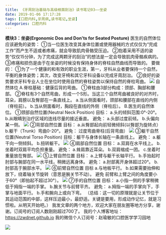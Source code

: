 ```yaml
---
title: 《牙周刮治基础与高级根面刮治》读书笔记03——坐姿
date: 2019-01-06 17:17:28
tags: [口腔内科,牙周病,读书笔记,坐姿]
categories: 口腔内科
---
```

**模块3：坐姿(Ergonomic Dos and Don'ts for Seated Posture)**
医生的自然体位
应该避免的姿势：
①当一位医生改变其身体位置或使用器械的方式仅仅为“完成工作”而产生不适或者疼痛，就会导致肌肉骨骼受压迫。
②抱着采用不适的姿势“仅仅15分钟，为了完成这两颗牙的刮治”的想法是一定会导致肌肉骨骼疾病的。
③疼痛和损伤是由于在坐姿的时候没有保持身体的脊柱自然曲线而导致的。
要做的：
①为了一个健康的和有效的职业生涯，第一，牙科从业者要保持一个自然，平衡的身体姿势；其次，改变牙椅和其它牙科设备以完成牙周刮治。
②良好的姿势要求牙科专业人士在坐位时使用自然的脊柱姿势以保持自然的脊柱弯曲。
![](https://zymblog-1258069789.cos.ap-chengdu.myqcloud.com/blog0072-yzgzjc03/01.jpg)
自然体位
A.脊柱基础：健康后背的弯曲。
①脊柱由3部分构成：颈部、胸部和腰部。
②脊柱有3个自然弯曲，形成一个S形。当这三个自然弯曲被良好的对齐时，耳朵，肩膀以及臀部在一条直线上。
a.当从侧面看时，颈部和腰部在直线的内侧（脊柱前）。
b.当从侧面看时，胸段在直线的外侧（脊柱后）。
B.医生的自然体位。
①颈部自然位置(Neutral Neck Position)
目标：
a.头的倾斜范围:0°-20°。
b.从眼睛到治疗区域的连线尽量的接近垂直。
避免：
a.头部过度前倾。
b.头偏向某一侧。
![](https://zymblog-1258069789.cos.ap-chengdu.myqcloud.com/blog0072-yzgzjc03/02.jpg)
②背部自然位置
目标：
a.从臀部起向前轻微倾斜(以臀部为旋转点）
b.躯干（Trunk）弯曲0-20°。
避免：
过度弯曲脊柱(后背弯曲）
![](https://zymblog-1258069789.cos.ap-chengdu.myqcloud.com/blog0072-yzgzjc03/03.jpg)
③躯干自然位置(Neutral Torso Position)
目标：躯干与身体长轴在一条直线上。
避免：
a.躯干向一侧倾斜。
b.扭转躯干。
![](https://zymblog-1258069789.cos.ap-chengdu.myqcloud.com/blog0072-yzgzjc03/04.jpg)
④肩部自然位置
目标：
a.双肩在水平线上。
b.坐着时双肩平均负担重量。
避免：
a.耸肩靠近耳朵。
b.双肩缩成一团。
c.坐着时重量放在臀部。
![](https://zymblog-1258069789.cos.ap-chengdu.myqcloud.com/blog0072-yzgzjc03/05.jpg)
⑤上臂自然位置
目标：
a.上臂与躯干长轴平行。
b.手抬起时肘部与腕部在同一水平线，稍微远离身体。
避免：
a.肘部离开身体超过20°。
b.肘部高于腕部水平。
![](https://zymblog-1258069789.cos.ap-chengdu.myqcloud.com/blog0072-yzgzjc03/06.jpg)
⑥前臂自然位置
目标
a.与地板平行。
b.如果需要抬伸和放下，绕着轴关节旋转（意思是腕关节不动）。
避免
前臂和上臂之间的角度要小于60°（即抬起不超过30°）。
![](https://zymblog-1258069789.cos.ap-chengdu.myqcloud.com/blog0072-yzgzjc03/07.jpg)
⑦手的自然位置
目标：
a.小指一侧的手掌稍微低于拇指一端的手掌。
b.腕关节与前臂平齐。
避免：
a.拇指一端的手掌向下，手掌与地面平行。
b.手和腕向上或向下弯。
（总结：这一切的原理就是让关节位于其运动范围的中部，这样压迫最小，最舒适。关键是要用，形成动作记忆，就是习惯啦。从明天开始吧。）
我发文章的两个地方，欢迎大家在朋友圈等地方分享，谢谢。订阅号的订阅人数刚刚超过700了。
我的个人博客地址：https://zwdnet.github.io
我的微信个人订阅号：赵瑜敏的口腔医学学习园地

![](https://zymblog-1258069789.cos.ap-chengdu.myqcloud.com/other/wx.jpg)